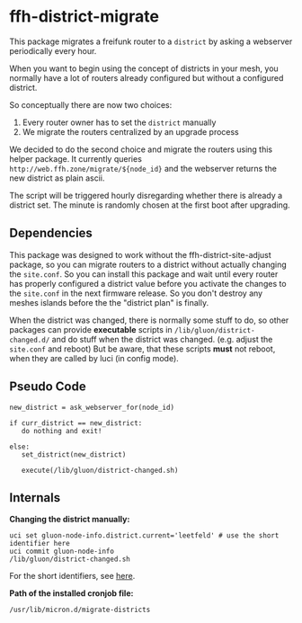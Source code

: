 ffh-district-migrate
====================

This package migrates a freifunk router to a `district` by
asking a webserver periodically every hour.

When you want to begin using the concept of districts in your
mesh, you normally have a lot of routers already configured
but without a configured district.

So conceptually there are now two choices:
1. Every router owner has to set the `district` manually
2. We migrate the routers centralized by an upgrade process

We decided to do the second choice and migrate the routers
using this helper package. It currently queries
`http://web.ffh.zone/migrate/${node_id}` and the webserver
returns the new district as plain ascii.

The script will be triggered hourly disregarding whether there
is already a district set. The minute is randomly chosen
at the first boot after upgrading.

Dependencies
------------

This package was designed to work without the
ffh-district-site-adjust package, so you can migrate routers
to a district without actually changing the `site.conf`.
So you can install this package and wait until every router
has properly configured a district value before you
activate the changes to the `site.conf` in the next firmware
release. So you don't destroy any meshes islands before the
the "district plan" is finally.

When the district was changed, there is normally some stuff to do, so other
packages can provide **executable** scripts in `/lib/gluon/district-changed.d/`
and do stuff when the district was changed. (e.g. adjust the `site.conf` and
reboot) But be aware, that these scripts **must** not reboot, when they are
called by luci (in config mode).

Pseudo Code
-----------

```
new_district = ask_webserver_for(node_id)

if curr_district == new_district:
   do nothing and exit!

else:
   set_district(new_district)

   execute(/lib/gluon/district-changed.sh)
```

Internals
---------

**Changing the district manually:**
``` shell
uci set gluon-node-info.district.current='leetfeld' # use the short identifier here
uci commit gluon-node-info
/lib/gluon/district-changed.sh
```

For the short identifiers, see [here](https://github.com/freifunkh/ffh-packages/blob/master/ffh-district-core/files/usr/lib/lua/gluon/districts.lua).

**Path of the installed cronjob file:**
``` shell
/usr/lib/micron.d/migrate-districts
```
